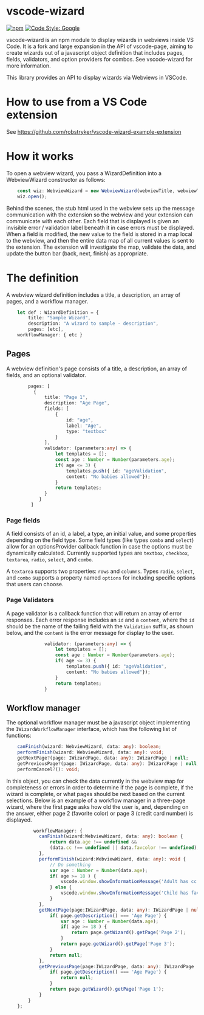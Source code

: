 # vscode-wizard
[![npm](https://img.shields.io/npm/v/@redhat-developer/vscode-wizard?color=brightgreen)](https://www.npmjs.com/package/@redhat-developer/vscode-wizard)
[![Code Style: Google](https://img.shields.io/badge/code%20style-google-blueviolet.svg)](https://github.com/google/gts)

vscode-wizard is an npm module to display wizards in webviews inside VS Code.  It is a fork and large expansion in the API of vscode-page, aiming to create wizards out of a javascript object definition that includes pages, fields, validators, and option providers for combos. See vscode-wizard for more information. 

This library provides an API to display wizards via Webviews in VSCode.

# How to use from a VS Code extension
See https://github.com/robstryker/vscode-wizard-example-extension

# How it works
To open a webview wizard, you pass a WizardDefinition into a WebviewWizard constructor as follows:

```ts
    const wiz: WebviewWizard = new WebviewWizard(webviewTitle, webviewType, yourExtensionContext, definition, new Map<string,string>());
    wiz.open();
```

Behind the scenes, the stub html used in the webview sets up the message communication with the extension so the webview and your extension can communicate with each other. Each field that is displayed is given an invisible error / validation label beneath it in case errors must be displayed. When a field is modified, the new value to the field is stored in a map local to the webview, and then the entire data map of all current values is sent to the extension. The extension will investigate the map, validate the data, and update the button bar (back, next, finish) as appropriate. 

# The definition
A webview wizard definition includes a title, a description, an array of pages, and a workflow manager. 
```ts
    let def : WizardDefinition = {
        title: "Sample Wizard", 
        description: "A wizard to sample - description",
        pages: [etc], 
	workflowManager: { etc }
```
## Pages

A webview definition's page consists of a title, a description, an array of fields, and an optional validator. 

```ts
        pages: [
          {
              title: "Page 1",
              description: "Age Page",
              fields: [
                  {
                      id: "age",
                      label: "Age",
                      type: "textbox"
                  }
              ],
              validator: (parameters:any) => {
                  let templates = [];
                  const age : Number = Number(parameters.age);
                  if( age <= 3) {
                      templates.push({ id: "ageValidation", 
                      content: "No babies allowed"});
                  }
                  return templates;
              }
            }
         ]
```

### Page fields
A field consists of an id, a label, a type, an initial value, and some properties depending on the field type. Some field types (like types `combo` and `select`) allow for an optionsProvider callback function in case the options must be dynamically calculated. Currently supported types are `textbox`, `checkbox`, `textarea`, `radio`, `select`,  and `combo`. 

A `textarea` supports two properties: `rows` and `columns`. Types `radio`, `select`, and `combo` supports a property named `options` for including specific options that users can choose. 

### Page Validators

A page validator is a callback function that will return an array of error responses. Each error response includes an `id` and a `content`, where the `id` should be the name of the failing field with the `Validation` suffix, as shown below, and the `content` is the error message for display to the user. 

```ts
              validator: (parameters:any) => {
                  let templates = [];
                  const age : Number = Number(parameters.age);
                  if( age <= 3) {
                      templates.push({ id: "ageValidation", 
                      content: "No babies allowed"});
                  }
                  return templates;
              }

```

## Workflow manager

The optional workflow manager must be a javascript object implementing the `IWizardWorkflowManager` interface, which has the following list of functions:

```ts
    canFinish(wizard: WebviewWizard, data: any): boolean;
    performFinish(wizard: WebviewWizard, data: any): void;
    getNextPage?(page: IWizardPage, data: any): IWizardPage | null;
    getPreviousPage?(page: IWizardPage, data: any): IWizardPage | null;
    performCancel?(): void;
```

In this object, you can check the data currently in the webview map for completeness or errors in order to determine if the page is complete, if the wizard is complete, or what pages should be next based on the current selections.  Below is an example of a workflow manager in a three-page wizard, where the first page asks how old the user is, and, depending on the answer, either page 2 (favorite color) or page 3 (credit card number) is displayed. 

```ts
          workflowManager: {
            canFinish(wizard:WebviewWizard, data: any): boolean {
                return data.age !== undefined && 
                (data.cc !== undefined || data.favcolor !== undefined);
            },
            performFinish(wizard:WebviewWizard, data: any): void {
                // Do something
                var age : Number = Number(data.age);
                if( age >= 18 ) {
                    vscode.window.showInformationMessage('Adult has cc number: ' + data.cc);
                } else {
                    vscode.window.showInformationMessage('Child has favorite color: ' + data.favcolor);
                }
            },
            getNextPage(page:IWizardPage, data: any): IWizardPage | null {
                if( page.getDescription() === 'Age Page') {
                    var age : Number = Number(data.age);
                    if( age >= 18 ) {
                        return page.getWizard().getPage('Page 2');
                    }
                    return page.getWizard().getPage('Page 3');
                }
                return null;
            },
            getPreviousPage(page:IWizardPage, data: any): IWizardPage | null {
                if( page.getDescription() === 'Age Page') {
                    return null;
                }
                return page.getWizard().getPage('Page 1');
            }
        }
    };
```
